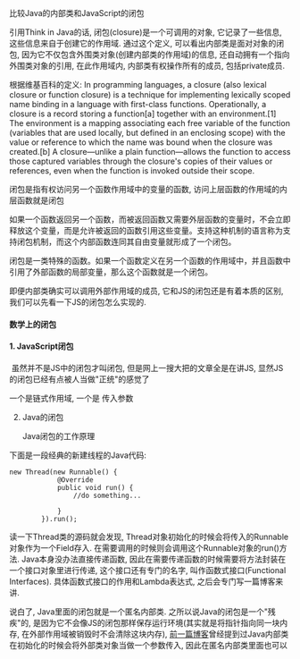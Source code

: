 比较Java的内部类和JavaScript的闭包



引用Think in Java的话, 闭包(closure)是一个可调用的对象, 它记录了一些信息, 这些信息来自于创建它的作用域. 通过这个定义, 可以看出内部类是面对对象的闭包, 因为它不仅包含外围类对象(创建内部类的作用域)的信息, 还自动拥有一个指向外围类对象的引用, 在此作用域内, 内部类有权操作所有的成员, 包括private成员.

根据维基百科的定义: In programming languages, a closure (also lexical closure or function closure) is a technique for implementing lexically scoped name binding in a language with first-class functions. Operationally, a closure is a record storing a function[a] together with an environment.[1] The environment is a mapping associating each free variable of the function (variables that are used locally, but defined in an enclosing scope) with the value or reference to which the name was bound when the closure was created.[b] A closure—unlike a plain function—allows the function to access those captured variables through the closure's copies of their values or references, even when the function is invoked outside their scope.



闭包是指有权访问另一个函数作用域中的变量的函数, 访问上层函数的作用域的内层函数就是闭包

 如果一个函数返回另一个函数，而被返回函数又需要外层函数的变量时，不会立即释放这个变量，而是允许被返回的函数引用这些变量。支持这种机制的语言称为支持闭包机制，而这个内部函数连同其自由变量就形成了一个闭包。

 闭包是一类特殊的函数。如果一个函数定义在另一个函数的作用域中，并且函数中引用了外部函数的局部变量，那么这个函数就是一个闭包。



即便内部类确实可以调用外部作用域的成员, 它和JS的闭包还是有着本质的区别, 我们可以先看一下JS的闭包怎么实现的.



#### 数学上的闭包





#### 1. JavaScript闭包

​	虽然并不是JS中的闭包才叫闭包, 但是网上一搜大把的文章全是在讲JS, 显然JS的闭包已经有点被人当做"正统"的感觉了









一个是链式作用域, 一个是 传入参数







2. Java的闭包

   Java闭包的工作原理



下面是一段经典的新建线程的Java代码:

```
new Thread(new Runnable() {
            @Override
            public void run() {
                //do something...
                
            }
        }).run();
```

读一下Thread类的源码就会发现, Thread对象初始化的时候会将传入的Runnable对象作为一个Field存入. 在需要调用的时候则会调用这个Runnable对象的run()方法. Java本身没办法直接传递函数, 因此在需要传递函数的时候需要将方法封装在一个接口对象里进行传递, 这个接口还有专门的名字, 叫作函数式接口(Functional Interfaces). 具体函数式接口的作用和Lambda表达式, 之后会专门写一篇博客来讲.

说白了, Java里面的闭包就是一个匿名内部类. 之所以说Java的闭包是一个"残疾"的, 是因为它不会像JS的闭包那样保存运行环境(其实就是将指针指向同一块内存, 在外部作用域被销毁时不会清除这块内存),  [前一篇博客](https://www.jianshu.com/p/0afd2ef05872)曾经提到过Java内部类在初始化的时候会将外部类对象当做一个参数传入, 因此在匿名内部类里面也可以

















